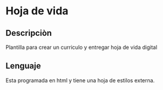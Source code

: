 # Hoja de vida

## Descripciòn


Plantilla para crear un curriculo y entregar hoja de vida digital

## Lenguaje
Esta programada en html y tiene una hoja de estilos externa.

